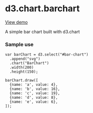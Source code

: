 d3.chart.barchart
=================

[View demo](http://jsbin.com/xuvid/1/edit)


A simple bar chart built with d3.chart

### Sample use

    var barChart = d3.select("#bar-chart")
      .append("svg")
      .chart("BarChart")
      .width(200)
      .height(150);

    barChart.draw([
      {name: 'a', value: 4},
      {name: 'b', value: 16},
      {name: 'c', value: 19},
      {name: 'd', value: 8},
      {name: 'e', value: 6},
    ]);
